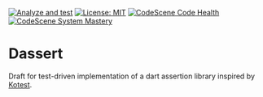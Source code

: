 [![Analyze and test](https://github.com/greyhairredbear/dassert/actions/workflows/analyze-and-test.yml/badge.svg)](https://github.com/greyhairredbear/dassert/actions/workflows/analyze-and-test.yml)
[![License: MIT](https://img.shields.io/badge/License-MIT-yellow.svg)](https://opensource.org/licenses/MIT)
[![CodeScene Code Health](https://codescene.io/projects/16094/status-badges/code-health)](https://codescene.io/projects/16094)
[![CodeScene System Mastery](https://codescene.io/projects/16094/status-badges/system-mastery)](https://codescene.io/projects/16094)

# Dassert

Draft for test-driven implementation of a dart assertion library inspired
by [Kotest](https://kotest.io/docs/assertions/core-matchers.html). 
